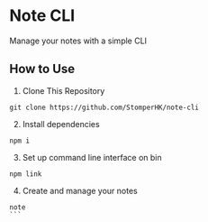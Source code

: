 # Note CLI

Manage your notes with a simple CLI

## How to Use

1. Clone This Repository
```
git clone https://github.com/StomperHK/note-cli
```

2. Install dependencies
```
npm i
```

3. Set up command line interface on bin
```
npm link
```

4. Create and manage your notes
````
note
```
